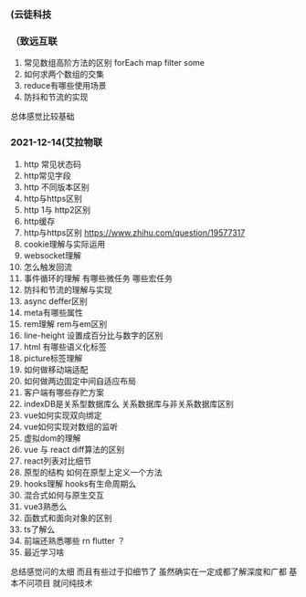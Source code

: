 ### (云徒科技

### （致远互联
1. 常见数组高阶方法的区别 forEach map filter  some 
2. 如何求两个数组的交集
3. reduce有哪些使用场景
4. 防抖和节流的实现

总体感觉比较基础

### 2021-12-14(艾拉物联
1. http 常见状态码
2.  http常见字段
3.  http 不同版本区别
4. http与https区别
5. http 1与 http2区别
6. http缓存
7. http与https区别
https://www.zhihu.com/question/19577317
8. cookie理解与实际运用
9. websocket理解
11. 怎么触发回流
12. 事件循环的理解 有哪些微任务 哪些宏任务
13. 防抖和节流的理解与实现
14. async deffer区别
15. meta有哪些属性
16. rem理解 rem与em区别
17. line-height 设置成百分比与数字的区别
18. html 有哪些语义化标签
19. picture标签理解
20. 如何做移动端适配
21. 如何做两边固定中间自适应布局
22. 客户端有哪些存贮方案
23. indexDB是关系型数据库么  关系数据库与非关系数据库区别
24. vue如何实现双向绑定
25. vue如何实现对数组的监听
26. 虚拟dom的理解 
27. vue 与 react diff算法的区别
28. react列表对比细节
29. 原型的结构  如何在原型上定义一个方法
30. hooks理解 hooks有生命周期么
31. 混合式如何与原生交互
32. vue3熟悉么
33. 函数式和面向对象的区别
34. ts了解么
35. 前端还熟悉哪些 rn flutter ？
36. 最近学习啥


总结感觉问的太细  而且有些过于扣细节了  虽然确实在一定成都了解深度和广都 基本不问项目 就问纯技术

